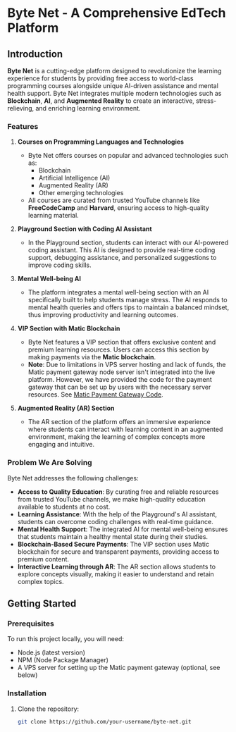 # Byte Net - A Comprehensive EdTech Platform

## Introduction

**Byte Net** is a cutting-edge platform designed to revolutionize the learning experience for students by providing free access to world-class programming courses alongside unique AI-driven assistance and mental health support. Byte Net integrates multiple modern technologies such as **Blockchain**, **AI**, and **Augmented Reality** to create an interactive, stress-relieving, and enriching learning environment.

### Features

1. **Courses on Programming Languages and Technologies**
   - Byte Net offers courses on popular and advanced technologies such as:
     - Blockchain
     - Artificial Intelligence (AI)
     - Augmented Reality (AR)
     - Other emerging technologies
   - All courses are curated from trusted YouTube channels like **FreeCodeCamp** and **Harvard**, ensuring access to high-quality learning material.

2. **Playground Section with Coding AI Assistant**
   - In the Playground section, students can interact with our AI-powered coding assistant. This AI is designed to provide real-time coding support, debugging assistance, and personalized suggestions to improve coding skills.

3. **Mental Well-being AI**
   - The platform integrates a mental well-being section with an AI specifically built to help students manage stress. The AI responds to mental health queries and offers tips to maintain a balanced mindset, thus improving productivity and learning outcomes.

4. **VIP Section with Matic Blockchain**
   - Byte Net features a VIP section that offers exclusive content and premium learning resources. Users can access this section by making payments via the **Matic blockchain**.
   - **Note**: Due to limitations in VPS server hosting and lack of funds, the Matic payment gateway node server isn't integrated into the live platform. However, we have provided the code for the payment gateway that can be set up by users with the necessary server resources. See [Matic Payment Gateway Code](https://github.com/09Catho/Maticpayment/tree/main).

5. **Augmented Reality (AR) Section**
   - The AR section of the platform offers an immersive experience where students can interact with learning content in an augmented environment, making the learning of complex concepts more engaging and intuitive.

### Problem We Are Solving

Byte Net addresses the following challenges:
- **Access to Quality Education**: By curating free and reliable resources from trusted YouTube channels, we make high-quality education available to students at no cost.
- **Learning Assistance**: With the help of the Playground's AI assistant, students can overcome coding challenges with real-time guidance.
- **Mental Health Support**: The integrated AI for mental well-being ensures that students maintain a healthy mental state during their studies.
- **Blockchain-Based Secure Payments**: The VIP section uses Matic blockchain for secure and transparent payments, providing access to premium content.
- **Interactive Learning through AR**: The AR section allows students to explore concepts visually, making it easier to understand and retain complex topics.

## Getting Started

### Prerequisites
To run this project locally, you will need:
- Node.js (latest version)
- NPM (Node Package Manager)
- A VPS server for setting up the Matic payment gateway (optional, see below)

### Installation

1. Clone the repository:
   ```bash
   git clone https://github.com/your-username/byte-net.git

